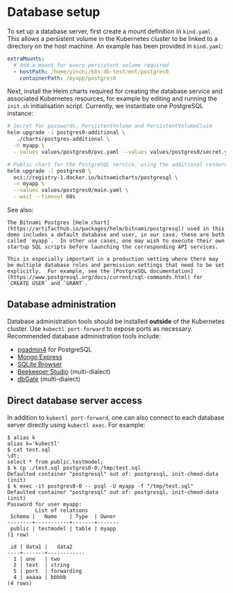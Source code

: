 # Database setup

To set up a database server, first create a mount definition in `kind.yaml`.  This allows a persistent volume in the Kubernetes cluster to be linked to a directory on the host machine. An example has been provided in `kind.yaml`:

```yaml
extraMounts:
  # Add a mount for every persistent volume required
  - hostPath: /home/yinchi/k8s-db-test/mnt/postgres0
    containerPath: /myapp/postgres0
```

Next, install the Helm charts required for creating the database service and associated Kubernetes resources, for example by editing and running the `init.sh` initialisation script.  Currently, we instantiate one PostgreSQL instance:

```bash
# Secret for passwords, PersistentVolume and PersistentVolumeClaim
helm upgrade -i postgres0-additional \
   ./charts/postgres-additional \
  -n myapp \
  --values values/postgres0/pvc.yaml --values values/postgres0/secret.yaml

# Public chart for the PostgreSQL service, using the additional resources defined above
helm upgrade -i postgres0 \
  oci://registry-1.docker.io/bitnamicharts/postgresql \
  -n myapp \
  --values values/postgres0/main.yaml \
  --wait --timeout 60s
```

See also: [](helm.md)

```{note}
The Bitnami Postgres [Helm chart](https://artifacthub.io/packages/helm/bitnami/postgresql) used in this demo includes a default database and user, in our case, these are both called `myapp`.  In other use cases, one may wish to execute their own startup SQL scripts before launching the corresponding API services.

This is especially important in a production setting where there may be multiple database roles and permission settings that need to be set explicitly.  For example, see the [PostgreSQL documentation](https://www.postgresql.org/docs/current/sql-commands.html) for `CREATE USER` and `GRANT`.
```

## Database administration

Database administration tools should be installed **outside** of the Kubernetes cluster.  Use `kubectl port-forward` to expose ports as necessary.  Recommended database administration tools include:

- [pgadmin4](https://snapcraft.io/pgadmin4) for PostgreSQL
- [Mongo Express](https://hub.docker.com/_/mongo-express/)
- [SQLite Browser](https://snapcraft.io/sqlitebrowser)
- [Beekeeper Studio](https://snapcraft.io/beekeeper-studio) (multi-dialect)
- [dbGate](https://dbgate.org/download-community/) (multi-dialect)

## Direct database server access

In addition to `kubectl port-forward`, one can also connect to each database server directly using `kubectl exec`.  For example:

```console
$ alias k
alias k='kubectl'
$ cat test.sql
\dt;
select * from public.testmodel;
$ k cp ./test.sql postgres0-0:/tmp/test.sql
Defaulted container "postgresql" out of: postgresql, init-chmod-data (init)
$ k exec -it postgres0-0 -- psql -U myapp -f "/tmp/test.sql"
Defaulted container "postgresql" out of: postgresql, init-chmod-data (init)
Password for user myapp:
         List of relations
 Schema |   Name    | Type  | Owner
--------+-----------+-------+-------
 public | testmodel | table | myapp
(1 row)

 id | data1 |   data2
----+-------+------------
  1 | one   | two
  2 | text  | string
  5 | port  | forwarding
  4 | aaaaa | bbbbb
(4 rows)
```